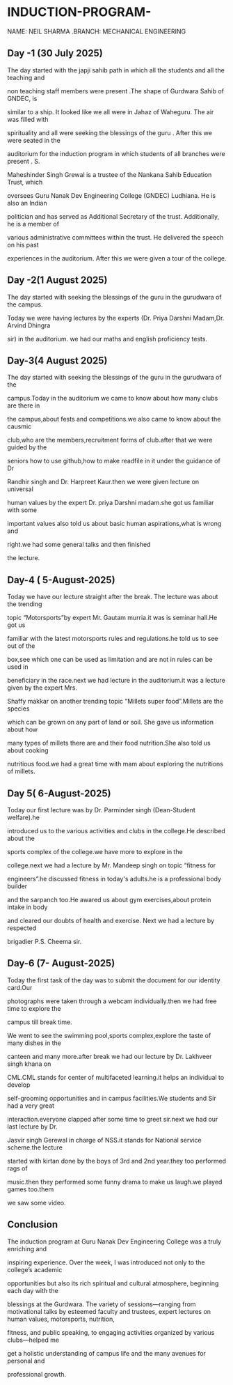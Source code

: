 # INDUCTION-PROGRAM-
NAME: NEIL SHARMA .BRANCH: MECHANICAL ENGINEERING 
## Day -1 (30 July 2025)

The day started with the japji sahib path in which all the students and all the teaching and

non teaching staff members were present .The shape of Gurdwara Sahib of GNDEC, is

similar to a ship. It looked like we all were in Jahaz of Waheguru. The air was filled with

spirituality and all were seeking the blessings of the guru . After this we were seated in the

auditorium for the induction program in which students of all branches were present . S.

Maheshinder Singh Grewal is a trustee of the Nankana Sahib Education Trust, which

oversees Guru Nanak Dev Engineering College (GNDEC) Ludhiana. He is also an Indian

politician and has served as Additional Secretary of the trust. Additionally, he is a member of

various administrative committees within the trust. He delivered the speech on his past

experiences in the auditorium. After this we were given a tour of the college.

 ## Day -2(1 August 2025)

The day started with seeking the blessings of the guru in the gurudwara of the campus.

Today we were having lectures by the experts (Dr. Priya Darshni Madam,Dr. Arvind Dhingra

sir) in the auditorium. we had our maths and english proficiency tests.

## Day-3(4 August 2025)

The day started with seeking the blessings of the guru in the gurudwara of the

campus.Today in the auditorium we came to know about how many clubs are there in

the campus,about fests and competitions.we also came to know about the causmic

club,who are the members,recruitment forms of club.after that we were guided by the

seniors how to use github,how to make readfile in it under the guidance of Dr

Randhir singh and Dr. Harpreet Kaur.then we were given lecture on universal

human values by the expert Dr. priya Darshni madam.she got us familiar with some

important values also told us about basic human aspirations,what is wrong and

right.we had some general talks and then finished

the lecture.

 ## Day-4 ( 5-August-2025)

Today we have our lecture straight after the break. The lecture was about the trending

topic “Motorsports”by expert Mr. Gautam murria.it was is seminar hall.He got us

familiar with the latest motorsports rules and regulations.he told us to see out of the

box,see which one can be used as limitation and are not in rules can be used in

beneficiary in the race.next we had lecture in the auditorium.it was a lecture given by the expert Mrs.

Shaffy makkar on another trending topic “Millets super food”.Millets are the species

which can be grown on any part of land or soil. She gave us information about how

many types of millets there are and their food nutrition.She also told us about cooking

nutritious food.we had a great time with mam about exploring the nutritions of millets.

## Day 5( 6-August-2025)

Today our first lecture was by Dr. Parminder singh (Dean-Student welfare).he

introduced us to the various activities and clubs in the college.He described about the

sports complex of the college.we have more to explore in the

college.next we had a lecture by Mr. Mandeep singh on topic “fitness for

engineers”.he discussed fitness in today's adults.he is a professional body builder

and the sarpanch too.He awared us about gym exercises,about protein intake in body

and cleared our doubts of health and exercise. Next we had a lecture by respected

brigadier P.S. Cheema sir.

## Day-6 (7- August-2025)

Today the first task of the day was to submit the document for our identity card.Our

photographs were taken through a webcam individually.then we had free time to explore the

campus till break time.

We went to see the swimming pool,sports complex,explore the taste of many dishes in the

canteen and many more.after break we had our lecture by Dr. Lakhveer singh khana on

CML.CML stands for center of multifaceted learning.it helps an individual to develop

self-grooming opportunities and in campus facilities.We students and Sir had a very great

interaction.everyone clapped after some time to greet sir.next we had our last lecture by Dr.

Jasvir singh Gerewal in charge of NSS.it stands for National service scheme.the lecture

started with kirtan done by the boys of 3rd and 2nd year.they too performed rags of

music.then they performed some funny drama to make us laugh.we played games too.them

we saw some video.

## Conclusion

The induction program at Guru Nanak Dev Engineering College was a truly enriching and

inspiring experience. Over the week, I was introduced not only to the college’s academic

opportunities but also its rich spiritual and cultural atmosphere, beginning each day with the

blessings at the Gurdwara. The variety of sessions—ranging from motivational talks by esteemed faculty and trustees, expert lectures on human values, motorsports, nutrition,

fitness, and public speaking, to engaging activities organized by various clubs—helped me

get a holistic understanding of campus life and the many avenues for personal and

professional growth.
